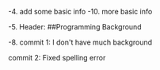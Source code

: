 
-4. add some basic info
-10. more basic info

-5. Header: ##Programming Background

-8. commit 1:  I don't have much background

   commit 2:  Fixed spelling error
